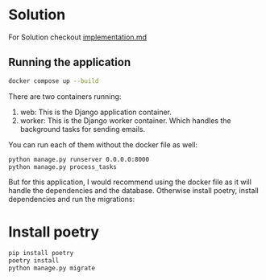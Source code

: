 # Solution

For Solution checkout [implementation.md](implementation.md)


## Running the application

```bash
docker compose up --build
```

There are two containers running:

1. web: This is the Django application container.
2. worker: This is the Django worker container. Which handles the background tasks for sending emails.

You can run each of them without the docker file as well:

```bash
python manage.py runserver 0.0.0.0:8000
python manage.py process_tasks
```
But for this application, I would recommend using the docker file as it will handle the dependencies and the database. Otherwise install poetry, install dependencies and run the migrations:

# Install poetry

```bash
pip install poetry
poetry install
python manage.py migrate
```


